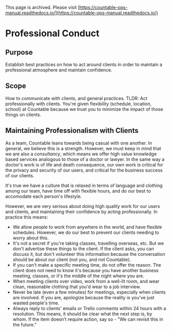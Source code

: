 This page is archived. Please visit [https://countable-ops-manual.readthedocs.io/](https://countable-ops-manual.readthedocs.io/)
# Professional Conduct

## Purpose

Establish best practices on how to act around clients in order to maintain a professional atmosphere and maintain confidence.

## Scope

How to communicate with clients, and general practices. TLDR: Act professionally with clients. You're given flexibility (schedule, location, school) at Countable because we trust you to minimize the impact of those things on clients.

## Maintaining Professionalism with Clients

As a team, Countable leans towards being casual with one another. In general, we believe this is a strength. However, 
we must keep in mind that we are also a *consultancy*, which means we offer high value knowledge based services
analogous to those of a doctor or lawyer. In the same way a doctor's work is of life and death consequence, our own
work is critical for the privacy and security of our users, and critical for the business success of our clients.

It's true we have a culture that is relaxed in terms of language and clothing among our team, have time off with flexible hours, and
do our best to accomodate each person's lifestyle.

However, we are very serious about doing high quality work for our users and clients, and maintaining their confidence by acting professionally. In practice this means:

  * We allow people to work from anywhere in the world, and have flexible schedules. However, we do our best to prevent our clients needing to worry about this.
  * It's not a secret if you're taking classes, travelling overseas, etc. But we don't advertise these things to the client. If the client asks, you can discuss it, but don't volunteer this information because the conversation should be about our client (not you, and not Countable).
  * If you can't make a specific meeting time, do not offer the reason. The client does not need to know it's because you have another business meeting, classes, or it's the middle of the night where you are.
  * When meeting clients over video, work from a well-lit room, and wear clean, reasonable clothing that you'd wear to a job interview.
  * Never be late (even a few minutes) for meetings, especially when clients are involved. If you are, apologize because the reality is you've just wasted people's time.
  * Always reply to clients' emails or Trello comments within 24 hours with a resolution. This means, it should be clear what the next step is, by whom. If the item doesn't require action, say so - "We can revisit this in the future."
